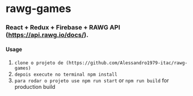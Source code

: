 # rawg-games

### React + Redux + Firebase + RAWG API (https://api.rawg.io/docs/).

#### Usage

1. `clone o projeto de (https://github.com/Alessandro1979-itac/rawg-games)`
2. `depois execute no terminal npm install`
3. `para rodar o projeto use npm run start` or `npm run build` for production build
